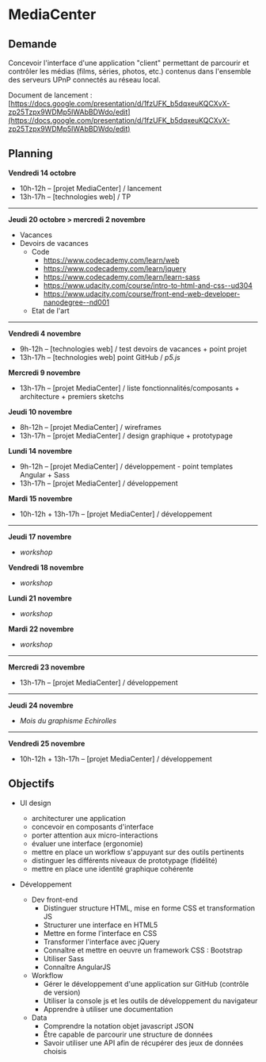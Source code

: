 # MediaCenter

## Demande

Concevoir l'interface d'une application "client" permettant de parcourir et contrôler les médias (films, séries, photos, etc.) contenus dans l'ensemble des serveurs UPnP connectés au réseau local.

Document de lancement : [https://docs.google.com/presentation/d/1fzUFK_b5dqxeuKQCXvX-zp25Tzpx9WDMp5IWAbBDWdo/edit](https://docs.google.com/presentation/d/1fzUFK_b5dqxeuKQCXvX-zp25Tzpx9WDMp5IWAbBDWdo/edit)

## Planning

**Vendredi 14 octobre**
* 10h-12h – [projet MediaCenter] / lancement
* 13h-17h – [technologies web] / TP

---

**Jeudi 20 octobre > mercredi 2 novembre**
* Vacances
* Devoirs de vacances
    * Code
        * https://www.codecademy.com/learn/web
        * https://www.codecademy.com/learn/jquery
        * https://www.codecademy.com/learn/learn-sass
        * https://www.udacity.com/course/intro-to-html-and-css--ud304
        * https://www.udacity.com/course/front-end-web-developer-nanodegree--nd001
    * Etat de l'art

---

**Vendredi 4 novembre**
* 9h-12h – [technologies web] / test devoirs de vacances + point projet
* 13h-17h – [technologies web] point GitHub / _p5.js_

**Mercredi 9 novembre**
* 13h-17h – [projet MediaCenter] / liste fonctionnalités/composants + architecture + premiers sketchs

**Jeudi 10 novembre**
* 8h-12h – [projet MediaCenter] / wireframes
* 13h-17h – [projet MediaCenter] / design graphique + prototypage

**Lundi 14 novembre**
* 9h-12h – [projet MediaCenter] / développement - point templates Angular + Sass
* 13h-17h – [projet MediaCenter] / développement

**Mardi 15 novembre**
* 10h-12h + 13h-17h – [projet MediaCenter] / développement

---

**Jeudi 17 novembre**
* _workshop_

**Vendredi 18 novembre**
* _workshop_

**Lundi 21 novembre**
* _workshop_

**Mardi 22 novembre**
* _workshop_

---

**Mercredi 23 novembre**
* 13h-17h – [projet MediaCenter] / développement

---

**Jeudi 24 novembre**
* _Mois du graphisme Echirolles_

---

**Vendredi 25 novembre**
* 10h-12h + 13h-17h – [projet MediaCenter] / développement

## Objectifs

* UI design
    * architecturer une application
    * concevoir en composants d'interface
    * porter attention aux micro-interactions
    * évaluer une interface (ergonomie)
    * mettre en place un workflow s'appuyant sur des outils pertinents
    * distinguer les différents niveaux de prototypage (fidélité)
    * mettre en place une identité graphique cohérente


* Développement
  * Dev front-end
    * Distinguer structure HTML, mise en forme CSS et transformation JS
    * Structurer une interface en HTML5
    * Mettre en forme l’interface en CSS
    * Transformer l'interface avec jQuery
    * Connaître et mettre en oeuvre un framework CSS : Bootstrap
    * Utiliser Sass
    * Connaître AngularJS
  * Workflow
    * Gérer le développement d'une application sur GitHub (contrôle de version)
    * Utiliser la console js et les outils de développement du navigateur
    * Apprendre à utiliser une documentation
  * Data
    * Comprendre la notation objet javascript JSON
    * Être capable de parcourir une structure de données
    * Savoir utiliser une API afin de récupérer des jeux de données choisis
